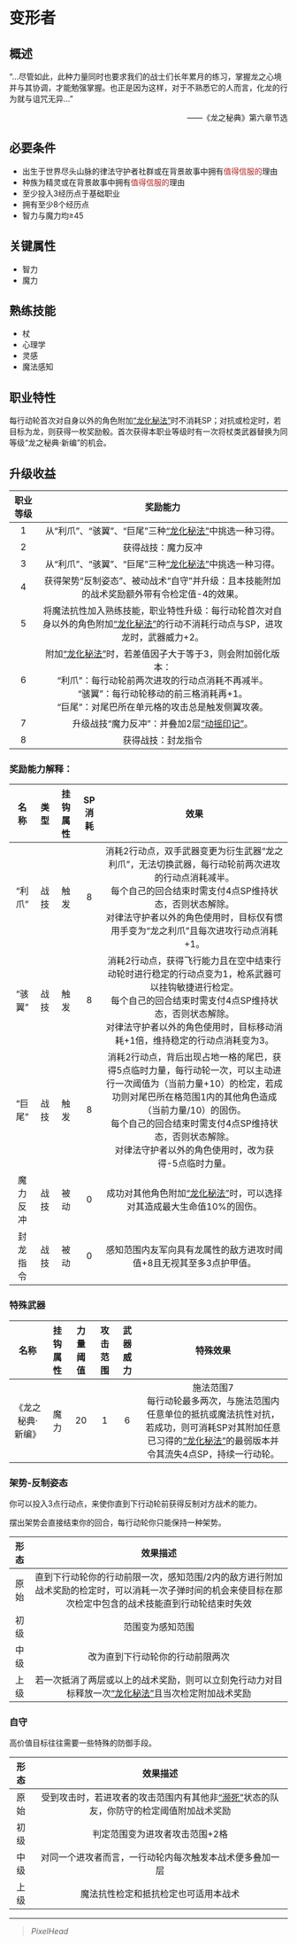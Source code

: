 # 变形者

## 概述

“…尽管如此，此种力量同时也要求我们的战士们长年累月的练习，掌握龙之心境并与其协调，才能勉强掌握。也正是因为这样，对于不熟悉它的人而言，化龙的行为就与诅咒无异…”
<div align="right">——《龙之秘典》第六章节选</div>

## 必要条件

* 出生于世界尽头山脉的律法守护者社群或在背景故事中拥有<font color="#B22222">值得信服的</font>理由
* 种族为精灵或在背景故事中拥有<font color="#B22222">值得信服的</font>理由
* 至少投入3经历点于基础职业
* 拥有至少8个经历点
* 智力与魔力均≥45

## 关键属性

* 智力
* 魔力

## 熟练技能

* 杖
* 心理学
* 灵感
* 魔法感知
  
## 职业特性

每行动轮首次对自身以外的角色附加<a href="../../../../status/normal/#龙化秘法" target="_blank">“龙化秘法”</a>时不消耗SP；对抗或检定时，若目标为龙，则获得一枚奖励骰。首次获得本职业等级时有一次将杖类武器替换为同等级“龙之秘典·新编”的机会。

## 升级收益

职业等级|奖励能力
:--:|:--:
1|从“利爪”、“骇翼”、“巨尾”三种<a href="../../../../status/normal/#龙化秘法" target="_blank">“龙化秘法”</a>中挑选一种习得。
2|获得战技：魔力反冲
3|从“利爪”、“骇翼”、“巨尾”三种<a href="../../../../status/normal/#龙化秘法" target="_blank">“龙化秘法”</a>中挑选一种习得。
4|获得架势“反制姿态”、被动战术“自守”并升级：且本技能附加的战术奖励额外带有令检定值-4的效果。
5|将魔法抗性加入熟练技能，职业特性升级：每行动轮首次对自身以外的角色附加<a href="../../../../status/normal/#龙化秘法" target="_blank">“龙化秘法”</a>的行动不消耗行动点与SP，进攻龙时，武器威力+2。
6|附加<a href="../../../../status/normal/#龙化秘法" target="_blank">“龙化秘法”</a>时，若差值因子大于等于3，则会附加弱化版本：<br>“利爪”：每行动轮前两次进攻的行动点消耗不再减半。<br>“骇翼”：每行动轮移动的前三格消耗再+1。<br>“巨尾”：对尾巴所在单元格的攻击总是触发侧翼攻袭。
7|升级战技“魔力反冲”：并叠加2层<a href="../../../../status/mark/#动摇印记" target="_blank">“动摇印记”</a>。
8|获得战技：封龙指令

### 奖励能力解释：

名称|类型|挂钩属性|SP消耗|效果
:--:|:--:|:--:|:--:|:--:
“利爪”|战技|触发|8|消耗2行动点，双手武器变更为衍生武器“龙之利爪”，无法切换武器，每行动轮前两次进攻的行动点消耗减半。<br>每个自己的回合结束时需支付4点SP维持状态，否则状态解除。<br>对律法守护者以外的角色使用时，目标仅有惯用手变为“龙之利爪”且每次进攻行动点消耗+1。
“骇翼”|战技|触发|8|消耗2行动点，获得飞行能力且在空中结束行动轮时进行稳定的行动点变为1，枪系武器可以挂钩敏捷进行检定。<br>每个自己的回合结束时需支付4点SP维持状态，否则状态解除。<br>对律法守护者以外的角色使用时，目标移动消耗+1倍，维持稳定的行动点消耗变为3。
“巨尾”|战技|触发|8|消耗2行动点，背后出现占地一格的尾巴，获得5点临时力量，每行动轮一次，可以主动进行一次阈值为（当前力量+10）的检定，若成功则对尾巴所在格范围1内的其他角色造成（当前力量/10）的固伤。<br>每个自己的回合结束时需支付4点SP维持状态，否则状态解除。<br>对律法守护者以外的角色使用时，改为获得-5点临时力量。
魔力反冲|战技|被动|0|成功对其他角色附加<a href="../../../../status/normal/#龙化秘法" target="_blank">“龙化秘法”</a>时，可以选择对其造成最大生命值10%的固伤。
封龙指令|战技|被动|0|感知范围内友军向具有龙属性的敌方进攻时阈值+8且无视其至多3点护甲值。

### 特殊武器

名称|挂钩属性|力量阈值|攻击范围|武器威力|特殊效果
:--:|:--:|:--:|:--:|:--:|:--:
《龙之秘典·新编》|魔力|20|1|6|施法范围7<br>每行动轮最多两次，与施法范围内任意单位的抵抗或魔法抗性对抗，若成功，则可消耗SP对其附加任意已习得的<a href="../../../../status/normal/#龙化秘法" target="_blank">“龙化秘法”</a>的最弱版本并令其流失4点SP，持续一行动轮。

### 架势-反制姿态

你可以投入3点行动点，来使你直到下行动轮前获得反制对方战术的能力。

摆出架势会直接结束你的回合，每行动轮你只能保持一种架势。

形态|效果描述
:--:|:--:
原始|直到下行动轮你的行动前限一次，感知范围/2内的敌方进行附加战术奖励的检定时，可以消耗一次子弹时间的机会来使目标在那次检定中包含的战术技能直到行动轮结束时失效
初级|范围变为感知范围
中级|改为直到下行动轮你的行动前限两次
上级|若一次抵消了两层或以上的战术奖励，则可以立刻免行动力对目标释放一次<a href="../../../../status/normal/#龙化秘法" target="_blank">“龙化秘法”</a>且当次检定附加战术奖励

### 自守

高价值目标往往需要一些特殊的防御手段。

形态|效果描述
:--:|:--:
原始|受到攻击时，若进攻者的攻击范围内有其他非<a href="../../../../status/normal/#濒死" target="_blank">“濒死”</a>状态的队友，你防守的检定阈值附加战术奖励
初级|判定范围变为进攻者攻击范围+2格
中级|对同一个进攻者而言，一行动轮内每次触发本战术便多叠加一层
上级|魔法抗性检定和抵抗检定也可适用本战术

---

> *PixelHead*